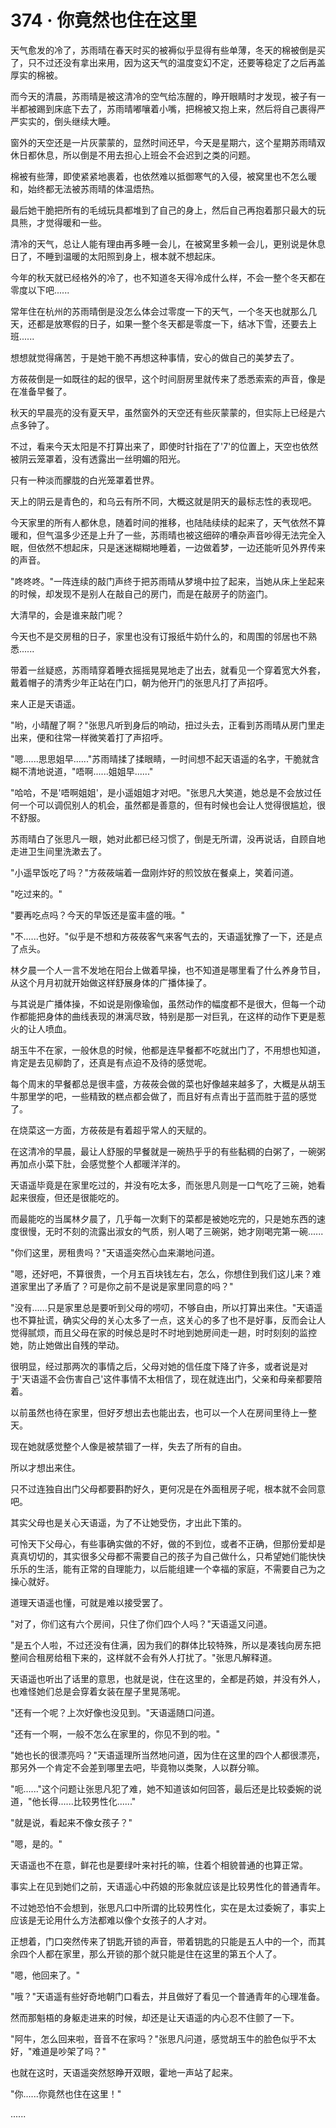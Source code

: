 <link rel="stylesheet" href="../../styles/text.css" />
<h1>374 · 你竟然也住在这里</h1>

天气愈发的冷了，苏雨晴在春天时买的被褥似乎显得有些单薄，冬天的棉被倒是买了，只不过还没有拿出来用，因为这天气的温度变幻不定，还要等稳定了之后再盖厚实的棉被。

而今天的清晨，苏雨晴是被这清冷的空气给冻醒的，睁开眼睛时才发现，被子有一半都被踢到床底下去了，苏雨晴嘟嚷着小嘴，把棉被又抱上来，然后将自己裹得严严实实的，倒头继续大睡。

窗外的天空还是一片灰蒙蒙的，显然时间还早，今天是星期六，这个星期苏雨晴双休日都休息，所以倒是不用去担心上班会不会迟到之类的问题。

棉被有些薄，即使紧紧地裹着，也依然难以抵御寒气的入侵，被窝里也不怎么暖和，始终都无法被苏雨晴的体温焐热。

最后她干脆把所有的毛绒玩具都堆到了自己的身上，然后自己再抱着那只最大的玩具熊，才觉得暖和一些。

清冷的天气，总让人能有理由再多睡一会儿，在被窝里多赖一会儿，更别说是休息日了，不睡到温暖的太阳照到身上，根本就不想起床。

今年的秋天就已经格外的冷了，也不知道冬天得冷成什么样，不会一整个冬天都在零度以下吧......

常年住在杭州的苏雨晴倒是没怎么体会过零度一下的天气，一个冬天也就那么几天，还都是放寒假的日子，如果一整个冬天都是零度一下，结冰下雪，还要去上班......

想想就觉得痛苦，于是她干脆不再想这种事情，安心的做自己的美梦去了。

方莜莜倒是一如既往的起的很早，这个时间厨房里就传来了悉悉索索的声音，像是在准备早餐了。

秋天的早晨亮的没有夏天早，虽然窗外的天空还有些灰蒙蒙的，但实际上已经是六点多钟了。

不过，看来今天太阳是不打算出来了，即使时针指在了'7'的位置上，天空也依然被阴云笼罩着，没有透露出一丝明媚的阳光。

只有一种淡而朦胧的白光笼罩着世界。

天上的阴云是青色的，和乌云有所不同，大概这就是阴天的最标志性的表现吧。

今天家里的所有人都休息，随着时间的推移，也陆陆续续的起来了，天气依然不算暖和，但气温多少还是上升了一些，苏雨晴也被这细碎的嘈杂声音吵得无法完全入眠，但依然不想起床，只是迷迷糊糊地睡着，一边做着梦，一边还能听见外界传来的声音。

"咚咚咚。"一阵连续的敲门声终于把苏雨晴从梦境中拉了起来，当她从床上坐起来的时候，却发现不是别人在敲自己的房门，而是在敲房子的防盗门。

大清早的，会是谁来敲门呢？

今天也不是交房租的日子，家里也没有订报纸牛奶什么的，和周围的邻居也不熟悉......

带着一丝疑惑，苏雨晴穿着睡衣摇摇晃晃地走了出去，就看见一个穿着宽大外套，戴着帽子的清秀少年正站在门口，朝为他开门的张思凡打了声招呼。

来人正是天语遥。

"哟，小晴醒了啊？"张思凡听到身后的响动，扭过头去，正看到苏雨晴从房门里走出来，便和往常一样微笑着打了声招呼。

"嗯......思思姐早......"苏雨晴揉了揉眼睛，一时间想不起天语遥的名字，干脆就含糊不清地说道，"唔啊......姐姐早......"

"哈哈，不是'唔啊姐姐'，是小遥姐姐才对吧。"张思凡大笑道，她总是不会放过任何一个可以调侃别人的机会，虽然都是善意的，但有时候也会让人觉得很尴尬，很不舒服。

苏雨晴白了张思凡一眼，她对此都已经习惯了，倒是无所谓，没再说话，自顾自地走进卫生间里洗漱去了。

"小遥早饭吃了吗？"方莜莜端着一盘刚炸好的煎饺放在餐桌上，笑着问道。

"吃过来的。"

"要再吃点吗？今天的早饭还是蛮丰盛的哦。"

"不......也好。"似乎是不想和方莜莜客气来客气去的，天语遥犹豫了一下，还是点了点头。

林夕晨一个人一言不发地在阳台上做着早操，也不知道是哪里看了什么养身节目，从这个月月初就开始做这样舒展身体的广播体操了。

与其说是广播体操，不如说是刚像瑜伽，虽然动作的幅度都不是很大，但每一个动作都能把身体的曲线表现的淋漓尽致，特别是那一对巨乳，在这样的动作下更是惹火的让人喷血。

胡玉牛不在家，一般休息的时候，他都是连早餐都不吃就出门了，不用想也知道，肯定是去见柳韵了，还真是有点迫不及待的感觉呢。

每个周末的早餐都总是很丰盛，方莜莜会做的菜也好像越来越多了，大概是从胡玉牛那里学的吧，一些精致的糕点都会做了，而且好有点青出于蓝而胜于蓝的感觉了。

在烧菜这一方面，方莜莜是有着超乎常人的天赋的。

在这清冷的早晨，最让人舒服的早餐就是一碗热乎乎的有些黏稠的白粥了，一碗粥再加点小菜下肚，会感觉整个人都暖洋洋的。

天语遥毕竟是在家里吃过的，并没有吃太多，而张思凡则是一口气吃了三碗，她看起来很瘦，但还是很能吃的。

而最能吃的当属林夕晨了，几乎每一次剩下的菜都是被她吃完的，只是她东西的速度很慢，无时不刻的流露出淑女的气质，别人喝了三碗粥，她才刚喝完第一碗......

"你们这里，房租贵吗？"天语遥突然心血来潮地问道。

"嗯，还好吧，不算很贵，一个月五百块钱左右，怎么，你想住到我们这儿来？难道家里出了矛盾了？可是你之前不是说是家里同意的吗？"

"没有......只是家里总是要听到父母的唠叨，不够自由，所以打算出来住。"天语遥也不算扯谎，确实父母的关心太多了一点，这关心的多了也不是好事，反而会让人觉得腻烦，而且父母在家的时候总是时不时地到她房间走一趟，时时刻刻的监控她，防止她做出自残的举动。

很明显，经过那两次的事情之后，父母对她的信任度下降了许多，或者说是对于'天语遥不会伤害自己'这件事情不太相信了，现在就连出门，父亲和母亲都要陪着。

以前虽然也待在家里，但好歹想出去也能出去，也可以一个人在房间里待上一整天。

现在她就感觉整个人像是被禁锢了一样，失去了所有的自由。

所以才想出来住。

只不过连独自出门父母都要斟酌好久，更何况是在外面租房子呢，根本就不会同意吧。

其实父母也是关心天语遥，为了不让她受伤，才出此下策的。

可怜天下父母心，有些事确实做的不好，做的不到位，或者不正确，但那份爱却是真真切切的，其实很多父母都不需要自己的孩子为自己做什么，只希望她们能快快乐乐的生活，能有正常的自理能力，以后能组建一个幸福的家庭，不需要自己为之操心就好。

道理天语遥也懂，可就是难以接受罢了。

"对了，你们这有六个房间，只住了你们四个人吗？"天语遥又问道。

"是五个人啦，不过还没有住满，因为我们的群体比较特殊，所以是凑钱向房东把整间合租房给租下来的，这样就不会有外人打扰了。"张思凡解释道。

天语遥也听出了话里的意思，也就是说，住在这里的，全都是药娘，并没有外人，也难怪她们总是会穿着女装在屋子里晃荡呢。

"还有一个呢？上次好像也没见到。"天语遥随口问道。

"还有一个啊，一般不怎么在家里的，你见不到的啦。"

"她也长的很漂亮吗？"天语遥理所当然地问道，因为住在这里的四个人都很漂亮，那另外一个肯定不会差到哪里去吧，毕竟物以类聚，人以群分嘛。

"呃......"这个问题让张思凡犯了难，她不知道该如何回答，最后还是比较委婉的说道，"他长得......比较男性化......"

"就是说，看起来不像女孩子？"

"嗯，是的。"

天语遥也不在意，鲜花也是要绿叶来衬托的嘛，住着个相貌普通的也算正常。

事实上在见到她们之前，天语遥心中药娘的形象就应该是比较男性化的普通青年。

不过她恐怕不会想到，张思凡口中所谓的比较男性化，实在是太过委婉了，事实上应该是无论用什么方法都难以像个女孩子的人才对。

正想着，门口突然传来了钥匙开锁的声音，带着钥匙的只能是五人中的一个，而其余四个人都在家里，那么开锁的那个就只能是住在这里的第五个人了。

"嗯，他回来了。"

"哦？"天语遥有些好奇地朝门口看去，并且做好了看见一个普通青年的心理准备。

然而那魁梧的身躯走进来的时候，却还是让天语遥的内心忍不住颤了一下。

"阿牛，怎么回来啦，音音不在家吗？"张思凡问道，感觉胡玉牛的脸色似乎不太好，"难道是吵架了吗？"

也就在这时，天语遥突然怒睁开双眼，霍地一声站了起来。

"你......你竟然也住在这里！"

......
